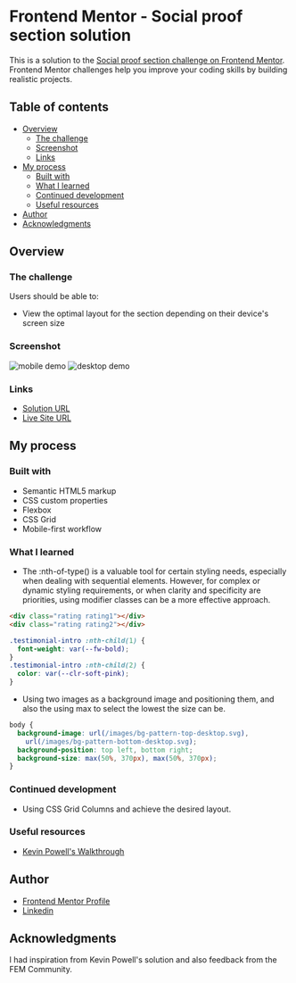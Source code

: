 # Frontend Mentor - Social proof section solution

This is a solution to the [Social proof section challenge on Frontend Mentor](https://www.frontendmentor.io/challenges/social-proof-section-6e0qTv_bA). Frontend Mentor challenges help you improve your coding skills by building realistic projects.

## Table of contents

- [Overview](#overview)
  - [The challenge](#the-challenge)
  - [Screenshot](#screenshot)
  - [Links](#links)
- [My process](#my-process)
  - [Built with](#built-with)
  - [What I learned](#what-i-learned)
  - [Continued development](#continued-development)
  - [Useful resources](#useful-resources)
- [Author](#author)
- [Acknowledgments](#acknowledgments)

## Overview

### The challenge

Users should be able to:

- View the optimal layout for the section depending on their device's screen size

### Screenshot

![mobile demo](https://github.com/jwben1/fm-social-proof-section/assets/132217074/75023e10-e334-436c-a35c-0d7a150cbac5)
![desktop demo](https://github.com/jwben1/fm-social-proof-section/assets/132217074/736945d3-5aff-4487-82be-1a29948d724e)

### Links

- [Solution URL](https://www.frontendmentor.io/solutions/social-proof-section-using-css-grid-Sa7aVPoTb0)
- [Live Site URL](https://jwben1.github.io/fm-social-proof-section/)

## My process

### Built with

- Semantic HTML5 markup
- CSS custom properties
- Flexbox
- CSS Grid
- Mobile-first workflow

### What I learned

- The :nth-of-type() is a valuable tool for certain styling needs, especially when dealing with sequential elements. However, for complex or dynamic styling requirements, or when clarity and specificity are priorities, using modifier classes can be a more effective approach.

```html
<div class="rating rating1"></div>
<div class="rating rating2"></div>
```

```css
.testimonial-intro :nth-child(1) {
  font-weight: var(--fw-bold);
}
.testimonial-intro :nth-child(2) {
  color: var(--clr-soft-pink);
}
```

- Using two images as a background image and positioning them, and also the using max to select the lowest the size can be.

```css
body {
  background-image: url(/images/bg-pattern-top-desktop.svg),
    url(/images/bg-pattern-bottom-desktop.svg);
  background-position: top left, bottom right;
  background-size: max(50%, 370px), max(50%, 370px);
}
```

### Continued development

- Using CSS Grid Columns and achieve the desired layout.

### Useful resources

- [Kevin Powell's Walkthrough](https://www.youtube.com/watch?v=K27WULzr2P8)

## Author

- [Frontend Mentor Profile](https://www.frontendmentor.io/profile/jwben1)
- [Linkedin](https://www.linkedin.com/in/bienvenu-cyuzuzo/)

## Acknowledgments

I had inspiration from Kevin Powell's solution and also feedback from the FEM Community.
